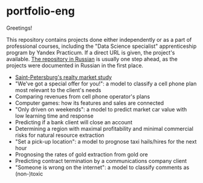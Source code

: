 # portfolio-eng

Greetings!

This repository contains projects done either independently or as a part of professional courses, including the "Data Science specialist" apprenticeship program by Yandex Practicum. If a direct URL is given, the project's available. [The repository in Russian](https://github.com/idrv/portfolio-rus) is usually one step ahead, as the projects were documented in Russian in the first place.

- [Saint-Petersburg's realty market study](https://github.com/idrv/portfolio-eng/tree/main/Saint-PetersburgRealtyStudyEng)
- "We've got a special offer for you!": a model to classify a cell phone plan most relevant to the client's needs
- Comparing revenues from cell phone operator's plans
- Computer games: how its features and sales are connected
- "Only driven on weekends": a model to predict market car value with low learning time and response
- Predicting if a bank client will close an account
- Determining a region with maximal profitability and minimal commercial risks for natural resource extraction
- "Set a pick-up location": a model to prognose taxi hails/hires for the next hour
- Prognosing the rates of gold extraction from gold ore
- Predicting contract termination by a communications company client
- "Someone is wrong on the internet": a model to classify comments as (non-)toxic
